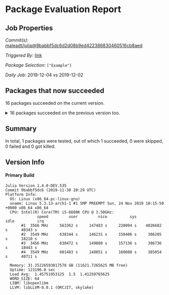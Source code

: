 # Package Evaluation Report

## Job Properties

*Commit(s):* [maleadt/julia@9babbf5dc6d2d08b9ed422386830460516cb8aed](https://github.com/maleadt/julia/commit/9babbf5dc6d2d08b9ed422386830460516cb8aed)

*Triggered By:* [link](https://www.test.com)

*Package Selection:* `["Example"]`

*Daily Job:* 2019-12-04 vs 2019-12-02

## Packages that now succeeded

16 packages succeeded on the current version.

<details><summary>16 packages succeeded on the previous version too.</summary>
<p>

- Example v0.5.3: testing [was successful](logs/Example/1.4.0-DEV-9babbf5dc6.log)
- Example v0.5.3: testing [was successful](logs/Example/1.4.0-DEV-9babbf5dc6.log)
</p>
</details>


## Summary

In total, 1 packages were tested, out of which 1 succeeded, 0 were skipped, 0 failed and 0 got killed.


## Version Info

#### Primary Build

```
Julia Version 1.4.0-DEV.535
Commit 9babbf5dc6 (2019-11-30 20:29 UTC)
Platform Info:
  OS: Linux (x86_64-pc-linux-gnu)
  uname: Linux 5.3.13-arch1-1 #1 SMP PREEMPT Sun, 24 Nov 2019 10:15:50 +0000 x86_64 x86_64
  CPU: Intel(R) Core(TM) i5-6600K CPU @ 3.50GHz: 
              speed         user         nice          sys         idle          irq
       #1  3566 MHz     563362 s     147483 s     220094 s    4026682 s      40343 s
       #2  3549 MHz     638344 s     146231 s     158406 s     386205 s      18210 s
       #3  3456 MHz     638472 s     149808 s     157136 s     386736 s      18443 s
       #4  3549 MHz     601483 s     148851 s     160608 s     385054 s      40711 s
       
  Memory: 31.25226593017578 GB (11621.7265625 MB free)
  Uptime: 123196.0 sec
  Load Avg:  1.45751953125  1.5  1.41259765625
  WORD_SIZE: 64
  LIBM: libopenlibm
  LLVM: libLLVM-8.0.1 (ORCJIT, skylake)

```
<!-- Generated on 2019-12-04T08:17:50.823 -->
